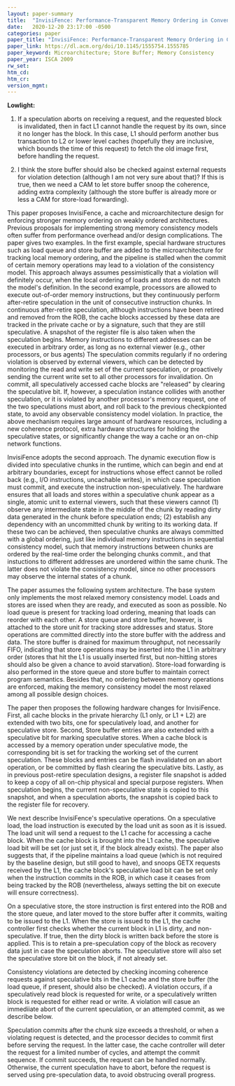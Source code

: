 ```yaml
---
layout: paper-summary
title:  "InvisiFence: Performance-Transparent Memory Ordering in Conventional Multiprocessors"
date:   2020-12-20 23:17:00 -0500
categories: paper
paper_title: "InvisiFence: Performance-Transparent Memory Ordering in Conventional Multiprocessors"
paper_link: https://dl.acm.org/doi/10.1145/1555754.1555785
paper_keyword: Microarchitecture; Store Buffer; Memory Consistency
paper_year: ISCA 2009
rw_set:
htm_cd:
htm_cr:
version_mgmt:
---
```


**Lowlight:**

1. If a speculation aborts on receiving a request, and the requested block is invalidated, then in fact L1 cannot
   handle the request by its own, since it no longer has the block. In this case, L1 should perform another bus
   transaction to L2 or lower level caches (hopefully they are inclusive, which bounds the time of this request)
   to fetch the old image first, before handling the request.

2. I think the store buffer should also be checked against external requests for violation detection (although
   I am not very sure about that)? If this is true, then we need a CAM to let store buffer snoop the coherence,
   adding extra complexity (although the store buffer is already more or less a CAM for store-load forwarding).

This paper proposes InvisiFence, a cache and microarchitecture design for enforcing stronger memory ordering on weakly
ordered architectures. 
Previous proposals for implementing strong memory consistency models often suffer from performance overhead and/or 
design complications.
The paper gives two examples. In the first example, special hardware structures such as load queue and store buffer 
are added to the microarchitecture for tracking local memory ordering, and the pipeline is stalled when the commit of 
certain memory operations may lead to a violation of the consistency model. This approach always assumes pessimistically
that a violation will definitely occur, when the local ordering of loads and stores do not match the model's definition.
In the second example, processors are allowed to execute out-of-order memory instructions, but they continuously perform
after-retire speculation in the unit of consecutive instruction chunks. In continuous after-retire speculation, although instructions have been retired and removed from the ROB, the cache blocks accessed by these data are tracked in the private cache or by a signature, such that they are still speculative.
A snapshot of the register file is also taken when the speculation begins.
Memory instructions to different addresses can be executed in arbitrary order, as long as no external viewer (e.g.,
other processors, or bus agents) 
The speculation commits regularly if no ordering violation is observed by external viewers, which can be detected by
monitoring the read and write set of the current speculation, or proactively sending the current write set to all other
processors for invalidation.
On commit, all speculatively accessed cache blocks are "released" by clearing the speculative bit.
If, however, a speculation instance collides with another speculation, or it is violated by another processor's 
memory request, one of the two speculations must abort, and roll back to the previous checkpionted state, to avoid
any observable consistency model violation.
In practice, the above mechanism requires large amount of hardware resources, including a new coherence protocol, 
extra hardware structures for holding the speculative states, or significantly change the way a cache or an on-chip
network functions.

InvisiFence adopts the second approach. The dynamic execution flow is divided into speculative chunks in the runtime, 
which can begin and end at arbitrary boundaries, except for instructions whose effect cannot be rolled back
(e.g., I/O instructions, uncachable writes), in which case speculation must commit, and execute the instruction
non-speculatively. 
The hardware ensures that all loads and stores within a speculative chunk appear as a single, atomic unit to external
viewers, such that these viewers cannot (1) observe any intermediate state in the middle of the chunk by reading dirty
data generated in the chunk before speculation ends; (2) establish any dependency with an uncommitted chunk by writing
to its working data. 
If these two can be achieved, then speculative chunks are always committed with a global ordering, just like individual 
memory instructions in sequential consistency model, such that memory instructions between chunks are ordered by the 
real-time order the belonging chunks commit., and that instuctions to different addresses are unordered within the
same chunk. The latter does not violate the consistency model, since no other processors may observe the internal
states of a chunk.

The paper assumes the following system architecture. The base system only implements the most relaxed memory consistency
model. Loads and stores are issed when they are ready, and executed as soon as possible. No load queue is present for
tracking load ordering, meaning that loads can reorder with each other. A store queue and store buffer, however, is 
attached to the store unit for tracking store addresses and status. 
Store operations are committed directly into the store buffer with the address and data. The store buffer is drained 
for maximum throughput, not necessarily FIFO, indicating that store operations may be inserted into the L1 in arbitrary 
order (stores that hit the L1 is usually inserted first, but non-hitting stores should also be given a chance to avoid 
starvation). Store-load forwarding is also performed in the store queue and store buffer to maintain correct program 
semantics.
Besides that, no ordering between memory operations are enforced, making the memory consistency model the most relaxed
among all possible design choices.

The paper then proposes the following hardware changes for InvisiFence. First, all cache blocks in the private hierarchy
(L1 only, or L1 + L2) are extended with two bits, one for speculatively load, and another for speculative store. Second,
Store buffer entries are also extended with a speculative bit for marking speculative stores. When a cache block is 
accessed by a memory operation under speculative mode, the corresponding bit is set for tracking the working set of the
current speculation. These blocks and entries can be flash invalidated on an abort operation, or be committed by flash 
clearing the speculative bits.
Lastly, as in previous post-retire speculation designs, a register file snapshot is added to keep a copy of all 
on-chip physical and special purpose registers. When speculation begins, the current non-speculative state is copied
to this snapshot, and when a speculation aborts, the snapshot is copied back to the register file for recovery.

We next describe InvisiFence's speculative operations. On a speculative load, the load instruction is executed by the
load unit as soon as it is issued. The load unit will send a request to the L1 cache for accessing a cache block. When
the cache block is brought into the L1 cache, the speculative load bit will be set (or just set it, if the block 
already exists). The paper also suggests that, if the pipeline maintains a load queue (which is not required by the 
baseline design, but still good to have), and snoops GETX requests received by the L1, the cache block's speculative
load bit can be set only when the instruction commits in the ROB, in which case it ceases from being tracked by the ROB
(nevertheless, always setting the bit on execute will ensure correctness).

On a speculative store, the store instruction is first entered into the ROB and the store queue, and later moved
to the store buffer after it commits, waiting to be issued to the L1.
When the store is issued to the L1, the cache controller first checks whether the current block in L1 is dirty, and
non-speculative. If true, then the dirty block is written back before the store is applied. This is to retain a 
pre-speculation copy of the block as recovery data just in case the speculation aborts.
The speculative store will also set the speculative store bit on the block, if not already set.

Consistency violations are detected by checking incoming coherence requests against speculative bits in the L1 cache
and the store buffer (the load queue, if present, should also be checked). 
A violation occurs, if a speculatively read block is requested for write, or a speculatively written block is requested 
for either read or write.
A violation will casue an immediiate abort of the current speculation, or an attempted commit, as we describe below.

Speculation commits after the chunk size exceeds a threshold, or when a violating request is detected, and the processor
decides to commit first before serving the request. In the latter case, the cache controller will deter the request
for a limited number of cycles, and attempt the commit sequence. If commit succeeds, the request can be handled 
normally. Otherwise, the current speculation have to abort, before the request is served using pre-speculation data, to 
avoid obstrucing overall progress.
